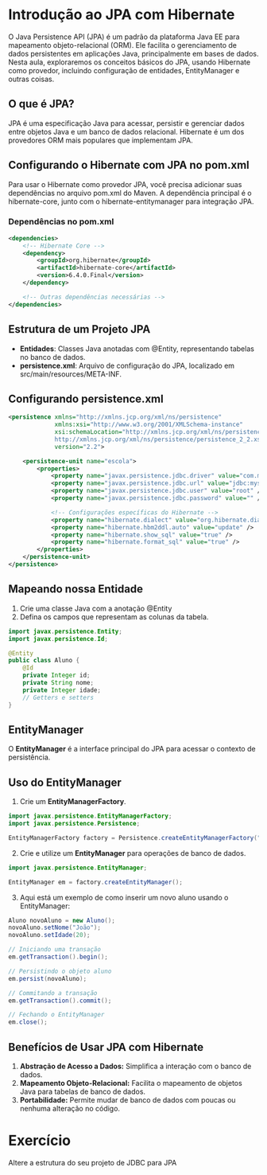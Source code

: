 # Introdução ao JPA com Hibernate
O Java Persistence API (JPA) é um padrão da plataforma Java EE para mapeamento objeto-relacional (ORM). Ele facilita o gerenciamento de dados persistentes em aplicações Java, principalmente em bases de dados. Nesta aula, exploraremos os conceitos básicos do JPA, usando Hibernate como provedor, incluindo configuração de entidades, EntityManager e outras coisas.

## O que é JPA?
JPA é uma especificação Java para acessar, persistir e gerenciar dados entre objetos Java e um banco de dados relacional. Hibernate é um dos provedores ORM mais populares que implementam JPA.

## Configurando o Hibernate com JPA no pom.xml
Para usar o Hibernate como provedor JPA, você precisa adicionar suas dependências no arquivo pom.xml do Maven. A dependência principal é o hibernate-core, junto com o hibernate-entitymanager para integração JPA.


### Dependências no pom.xml
```xml
<dependencies>
    <!-- Hibernate Core -->
    <dependency>
		<groupId>org.hibernate</groupId>
		<artifactId>hibernate-core</artifactId>
		<version>6.4.0.Final</version>
	</dependency>

    <!-- Outras dependências necessárias -->
</dependencies>
```

## Estrutura de um Projeto JPA
* **Entidades**: Classes Java anotadas com @Entity, representando tabelas no banco de dados.
* **persistence.xml**: Arquivo de configuração do JPA, localizado em src/main/resources/META-INF.

## Configurando persistence.xml
```xml
<persistence xmlns="http://xmlns.jcp.org/xml/ns/persistence"
             xmlns:xsi="http://www.w3.org/2001/XMLSchema-instance"
             xsi:schemaLocation="http://xmlns.jcp.org/xml/ns/persistence
             http://xmlns.jcp.org/xml/ns/persistence/persistence_2_2.xsd"
             version="2.2">

    <persistence-unit name="escola">
        <properties>
            <property name="javax.persistence.jdbc.driver" value="com.mysql.jdbc.Driver" />
            <property name="javax.persistence.jdbc.url" value="jdbc:mysql://localhost:3306/escola" />
            <property name="javax.persistence.jdbc.user" value="root" />
            <property name="javax.persistence.jdbc.password" value="" />

            <!-- Configurações específicas do Hibernate -->
            <property name="hibernate.dialect" value="org.hibernate.dialect.MySQL5Dialect" />
            <property name="hibernate.hbm2ddl.auto" value="update" />
            <property name="hibernate.show_sql" value="true" />
            <property name="hibernate.format_sql" value="true" />
        </properties>
    </persistence-unit>
</persistence>
```
## Mapeando nossa Entidade
1. Crie uma classe Java com a anotação @Entity
2. Defina os campos que representam as colunas da tabela.

```java
import javax.persistence.Entity;
import javax.persistence.Id;

@Entity
public class Aluno {
    @Id
    private Integer id;
    private String nome;
    private Integer idade;
    // Getters e setters
}
```

## EntityManager
O **EntityManager** é a interface principal do JPA para acessar o contexto de persistência.

## Uso do EntityManager
1. Crie um **EntityManagerFactory**.
```java
import javax.persistence.EntityManagerFactory;
import javax.persistence.Persistence;

EntityManagerFactory factory = Persistence.createEntityManagerFactory("escola");
```
2. Crie e utilize um **EntityManager** para operações de banco de dados.
```java
import javax.persistence.EntityManager;

EntityManager em = factory.createEntityManager();
```

3. Aqui está um exemplo de como inserir um novo aluno usando o EntityManager:
```java
Aluno novoAluno = new Aluno();
novoAluno.setNome("João");
novoAluno.setIdade(20);

// Iniciando uma transação
em.getTransaction().begin();

// Persistindo o objeto aluno
em.persist(novoAluno);

// Commitando a transação
em.getTransaction().commit();

// Fechando o EntityManager
em.close();
```

## Benefícios de Usar JPA com Hibernate
1. **Abstração de Acesso a Dados:** Simplifica a interação com o banco de dados.
2. **Mapeamento Objeto-Relacional:** Facilita o mapeamento de objetos Java para tabelas de banco de dados.
3. **Portabilidade:** Permite mudar de banco de dados com poucas ou nenhuma alteração no código. 

# Exercício
Altere a estrutura do seu projeto de JDBC para JPA